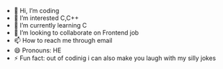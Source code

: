 - 👋 Hi, I’m coding
- 👀 I’m interested C,C++
- 🌱 I’m currently learning C
- 💞️ I’m looking to collaborate on Frontend job
- 📫 How to reach me through email
- 😄 Pronouns: HE
- ⚡ Fun fact: out of codinig i can also make you laugh with my silly jokes

<!---
jackisback12/jackisback12 is a ✨ special ✨ repository because its `README.md` (this file) appears on your GitHub profile.
You can click the Preview link to take a look at your changes.
--->
